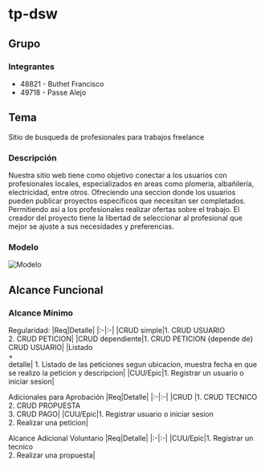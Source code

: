 ﻿# tp-dsw
## Grupo

### Integrantes

- 48821 - Buthet Francisco
- 49718 - Passe Alejo

## Tema

Sitio de busqueda de profesionales para trabajos freelance

### Descripción

Nuestra sitio web tiene como objetivo conectar a los usuarios con profesionales locales, especializados en areas como plomeria, albañilería, electricidad, entre otros. Ofreciendo una seccion donde los usuarios pueden publicar proyectos específicos que necesitan ser completados. Permitiendo así a los profesionales realizar ofertas sobre el trabajo. El creador del proyecto tiene la libertad de seleccionar al profesional que mejor se ajuste a sus necesidades y preferencias.

### Modelo

![Modelo]((https://github.com/franbth/tp-dsw/blob/master/modeloDSW.png))

## Alcance Funcional

### Alcance Mínimo

Regularidad:
|Req|Detalle|
|:-|:-|
|CRUD simple|1. CRUD USUARIO<br>2. CRUD PETICION|
|CRUD dependiente|1. CRUD PETICION {depende de} CRUD USUARIO|
|Listado<br>+<br>detalle| 1. Listado de las peticiones segun ubicacion, muestra fecha en que se realizo la peticion y descripcion|
|CUU/Epic|1. Registrar un usuario o iniciar sesion|

Adicionales para Aprobación
|Req|Detalle|
|:-|:-|
|CRUD |1. CRUD TECNICO<br>2. CRUD PROPUESTA<br>3. CRUD PAGO|
|CUU/Epic|1. Registrar usuario o iniciar sesion<br>2. Realizar una peticion|

Alcance Adicional Voluntario
|Req|Detalle|
|:-|:-|
|CUU/Epic|1. Registrar un tecnico<br>2. Realizar una propuesta|
